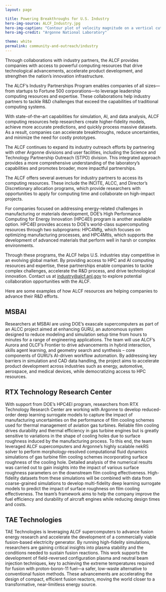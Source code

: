 ```yaml
---
layout: page

title: Powering Breakthroughs for U.S. Industry 
hero-img-source: ALCF_Industry.jpg
hero-img-caption: "Contour plot of velocity magnitude on a vertical cut plane from wall-resolved large-eddy simulation of a canonical gas turbine film cooling configuration. The simulation was carried out at the ALCF as part of a collaboration between Argonne and RTX Technologies Research Center."
hero-img-credit: "Argonne National Laboratory"

theme: white
permalink: community-and-outreach/industry
---
```



Through collaborations with industry partners, the ALCF provides companies with access to powerful computing resources that drive technological advancements, accelerate product development, and strengthen the nation’s innovation infrastructure.

The ALCF’s Industry Partnerships Program enables companies of all sizes—from startups to Fortune 500 corporations—to leverage leadership computing resources and expertise. These collaborations help industry partners to tackle R&D challenges that exceed the capabilities of traditional computing systems.

With state-of-the-art capabilities for simulation, AI, and data analysis, ALCF computing resources help researchers create higher-fidelity models, achieve more accurate predictions, and quickly process massive datasets. As a result, companies can accelerate breakthroughs, reduce uncertainties, and minimize the need for costly prototypes.

The ALCF continues to expand its industry outreach efforts by partnering with other Argonne divisions and user facilities, including the Science and Technology Partnership Outreach (STPO) division. This integrated approach provides a more comprehensive understanding of the laboratory’s capabilities and promotes broader, more impactful partnerships.

The ALCF offers several avenues for industry partners to access its computing resources. These include the INCITE, ALCC, and Director’s Discretionary allocation programs, which provide researchers with opportunities to apply for computing time and collaborate on high-impact projects.

For companies focused on addressing energy-related challenges in manufacturing or materials development, DOE’s High Performance Computing for Energy Innovation (HPC4EI) program is another available option. HPC4EI provides access to DOE’s world-class supercomputing resources through two subprograms: HPC4Mfg, which focuses on optimizing manufacturing processes, and HPC4Mtls, which supports the development of advanced materials that perform well in harsh or complex environments.

Through these programs, the ALCF helps U.S. industries stay competitive in an evolving global market. By providing access to HPC and AI computing resources and expertise, these partnerships enable companies to tackle complex challenges, accelerate the R&D process, and drive technological innovation. Contact us at industry@alcf.anl.gov to explore potential collaboration opportunities with the ALCF.

Here are some examples of how ALCF resources are helping companies to advance their R&D efforts.


## MSBAI
Researchers at MSBAI are using DOE’s exascale supercomputers as part of an ALCC project aimed at enhancing GURU, an autonomous system designed to reduce modeling and simulation setup time from hours to minutes for a range of engineering applications. The team will use ALCF’s Aurora and OLCF’s Frontier to drive advancements in hybrid interaction, skills agent learning, and geometry search and synthesis – core components of GURU’s AI-driven workflow automation. By addressing key barriers in simulation and CAD data handling, the project aims to accelerate product development across industries such as energy, automotive, aerospace, and medical devices, while democratizing access to HPC resources.


## RTX Technology Research Center
With support from DOE’s HPC4EI program, researchers from RTX Technology Research Center are working with Argonne to develop reduced-order deep learning surrogate models to capture the impact of manufacturing uncertainties on the performance of film cooling schemes used for thermal management of aviation gas turbines. Reliable film cooling drives durability and thermal efficiency in gas turbine engines but is greatly sensitive to variations in the shape of cooling holes due to surface roughness induced by the manufacturing process. To this end, the team leveraged ALCF supercomputers and Argonne’s highly scalable nekRS solver to perform morphology-resolved computational fluid dynamics simulations of gas turbine film cooling schemes incorporating surface roughness of the cooling hole. Detailed analysis of the numerical results was carried out to gain insights into the impact of various surface roughness parameters on the downstream film cooling effectiveness. High-fidelity datasets from these simulations will be combined with data from coarse-grained simulations to develop multi-fidelity deep learning surrogate models to predict the impact of surface roughness on film cooling effectiveness. The team’s framework aims to help the company improve the fuel efficiency and durability of aircraft engines while reducing design times and costs.

## TAE Technologies
TAE Technologies is leveraging ALCF supercomputers to advance fusion energy research and accelerate the development of a commercially viable fusion-based electricity generator. By running high-fidelity simulations, researchers are gaining critical insights into plasma stability and the conditions needed to sustain fusion reactions. This work supports the development of field-reversed configuration plasma and neutral beam injection techniques, key to achieving the extreme temperatures required for fusion with proton-boron-11 fuel—a safer, low-waste alternative to conventional fusion methods. These advancements are accelerating the design of compact, efficient fusion reactors, moving the world closer to a transformative, near-limitless energy source.
